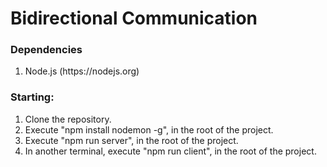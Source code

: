 # Bidirectional Communication

### Dependencies

<ol>
	<li>Node.js (https://nodejs.org)</li>
</ol>

### Starting:

<ol>
	<li>Clone the repository.</li>
	<li>Execute "npm install nodemon -g", in the root of the project.</li>
	<li>Execute "npm run server", in the root of the project.</li>
	<li>In another terminal, execute "npm run client", in the root of the project.</li>
</ol>